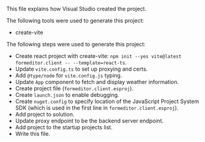 This file explains how Visual Studio created the project.

The following tools were used to generate this project:
- create-vite

The following steps were used to generate this project:
- Create react project with create-vite: `npm init --yes vite@latest formeditor.client -- --template=react-ts`.
- Update `vite.config.ts` to set up proxying and certs.
- Add `@type/node` for `vite.config.js` typing.
- Update `App` component to fetch and display weather information.
- Create project file (`formeditor.client.esproj`).
- Create `launch.json` to enable debugging.
- Create `nuget.config` to specify location of the JavaScript Project System SDK (which is used in the first line in `formeditor.client.esproj`).
- Add project to solution.
- Update proxy endpoint to be the backend server endpoint.
- Add project to the startup projects list.
- Write this file.
